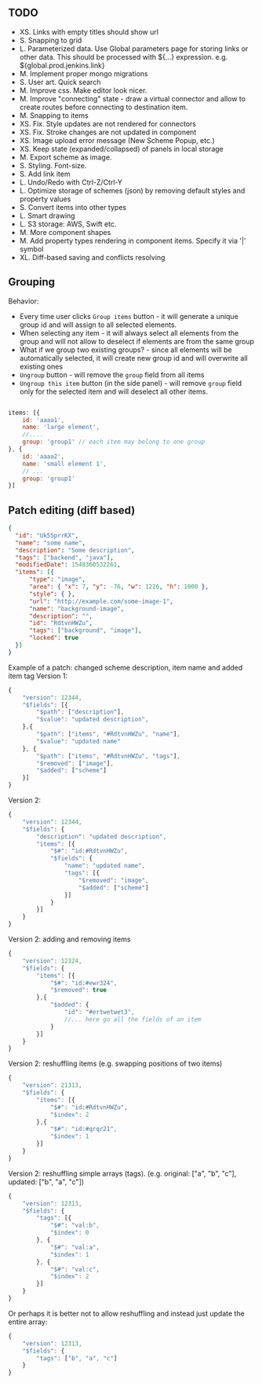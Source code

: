TODO
-------------
- XS. Links with empty titles should show url
- S. Snapping to grid
- L. Parameterized data. Use Global parameters page for storing links or other data. This should be processed with ${...} expression. e.g. ${global.prod.jenkins.link}
- M. Implement proper mongo migrations
- S. User art. Quick search
- M. Improve css. Make editor look nicer.
- M. Improve "connecting" state - draw a virtual connector and allow to create routes before connecting to destination item.
- M. Snapping to items
- XS. Fix. Style updates are not rendered for connectors
- XS. Fix. Stroke changes are not updated in component
- XS. Image upload error message (New Scheme Popup, etc.)
- XS. Keep state (expanded/collapsed) of panels in local storage
- M. Export scheme as image.
- S. Styling. Font-size.
- S. Add link item
- L. Undo/Redo with Ctrl-Z/Ctrl-Y
- L. Optimize storage of schemes (json) by removing default styles and property values
- S. Convert items into other types
- L. Smart drawing
- L. S3 storage: AWS, Swift etc.
- M. More component shapes
- M. Add property types rendering in component items. Specify it via '|' symbol
- XL. Diff-based saving and conflicts resolving


Grouping
-------------------
 Behavior:

* Every time user clicks `Group items` button - it will generate a unique group id and will assign to all selected elements.
* When selecting any item - it will always select all elements from the group and will not allow to deselect if elements are from the same group
* What if we group two existing groups? - since all elements will be automatically selected, it will create new group id and will overwrite all existing ones
* `Ungroup` button - will remove the `group` field from all items
* `Ungroup this item` button (in the side panel) - will remove `group` field only for the selected item and will deselect all other items.

```javascript

items: [{
    id: 'aaaa1',
    name: 'large element',
    //....
    group: 'group1' // each item may belong to one group
}, {
    id: 'aaaa2',
    name: 'small element 1',
    // ...
    group: 'group1'
}]
```

Patch editing (diff based)
--------------

```json
{
  "id": "Uk55prrKX",
  "name": "some name",
  "description": "Some description",
  "tags": ["backend", "java"],
  "modifiedDate": 1548360532261,
  "items": [{
      "type": "image",
      "area": { "x": 7, "y": -76, "w": 1226, "h": 1000 },
      "style": { },
      "url": "http://example.com/some-image-1",
      "name": "background-image",
      "description": "",
      "id": "RdtvnHWZu",
      "tags": ["background", "image"],
      "locked": true
  }]
}
```

Example of a patch: changed scheme description, item name and added item tag
Version 1:
```javascript
{
    "version": 12344,
    "$fields": [{
        "$path": ["description"],
        "$value": "updated description",
    },{
        "$path": ["items", "#RdtvnHWZu", "name"],
        "$value": "updated name"
    }, {
        "$path": ["items", "#RdtvnHWZu", "tags"],
        "$removed": ["image"],
        "$added": ["scheme"]
    }]
}
```

Version 2:
```javascript
{
    "version": 12344,
    "$fields": {
        "description": "updated description",
        "items": [{
            "$#": "id:#RdtvnHWZu",
            "$fields": {
                "name": "updated name",
                "tags": [{
                    "$removed": "image",
                    "$added": ["scheme"]
                }]
            }
        }]
    }
}
```

Version 2: adding and removing items
```javascript
{
    "version": 12324,
    "$fields": {
        "items": [{
            "$#": "id:#ewr324",
            "$removed": true
        },{
            "$added": {
                "id": "#ertwetwet3",
                //... here go all the fields of an item
            }
        }]
    }
}
```

Version 2: reshuffling items (e.g. swapping positions of two items)
```javascript
{
    "version": 21313,
    "$fields": {
        "items": [{
            "$#": "id:#RdtvnHWZu",
            "$index": 2
        },{
            "$#": "id:#qrqr21",
            "$index": 1
        }]
    }
}
```


Version 2: reshuffling simple arrays (tags). (e.g. original: ["a", "b", "c"], updated: ["b", "a", "c"])
```javascript
{
    "version": 12313,
    "$fields": {
        "tags": [{
            "$#": "val:b",
            "$index": 0
        }, {
            "$#": "val:a",
            "$index": 1
        }, {
            "$#": "val:c",
            "$index": 2
        }]
    }
}
```

Or perhaps it is better not to allow reshuffling and instead just update the entire array:
```javascript
{
    "version": 12313,
    "$fields": {
        "tags": ["b", "a", "c"]
    }
}
```
